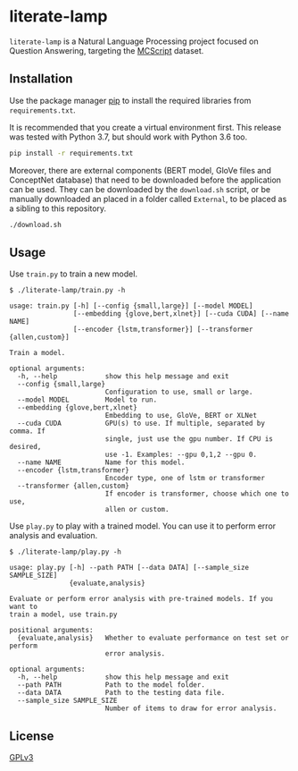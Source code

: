 # literate-lamp

`literate-lamp` is a Natural Language Processing project focused on Question
Answering, targeting the [MCScript](https://arxiv.org/pdf/1803.05223.pdf) 
dataset.

## Installation

Use the package manager [pip](https://pip.pypa.io/en/stable/) to install the
required libraries from `requirements.txt`.

It is recommended that you create a virtual environment first. This release
was tested with Python 3.7, but should work with Python 3.6 too.

```bash
pip install -r requirements.txt
```

Moreover, there are external components (BERT model, GloVe files and ConceptNet database)
that need to be downloaded before the application can be used. They can be downloaded
by the `download.sh` script, or be manually downloaded an placed in a folder called
`External`, to be placed as a sibling to this repository.

```bash
./download.sh
```

## Usage

Use `train.py` to train a new model.

```
$ ./literate-lamp/train.py -h

usage: train.py [-h] [--config {small,large}] [--model MODEL]
                [--embedding {glove,bert,xlnet}] [--cuda CUDA] [--name NAME]
                [--encoder {lstm,transformer}] [--transformer {allen,custom}]

Train a model.

optional arguments:
  -h, --help            show this help message and exit
  --config {small,large}
                        Configuration to use, small or large.
  --model MODEL         Model to run.
  --embedding {glove,bert,xlnet}
                        Embedding to use, GloVe, BERT or XLNet
  --cuda CUDA           GPU(s) to use. If multiple, separated by comma. If
                        single, just use the gpu number. If CPU is desired,
                        use -1. Examples: --gpu 0,1,2 --gpu 0.
  --name NAME           Name for this model.
  --encoder {lstm,transformer}
                        Encoder type, one of lstm or transformer
  --transformer {allen,custom}
                        If encoder is transformer, choose which one to use,
                        allen or custom.
```

Use `play.py` to play with a trained model. You can use it to perform error
analysis and evaluation.
```
$ ./literate-lamp/play.py -h

usage: play.py [-h] --path PATH [--data DATA] [--sample_size SAMPLE_SIZE]
               {evaluate,analysis}

Evaluate or perform error analysis with pre-trained models. If you want to
train a model, use train.py

positional arguments:
  {evaluate,analysis}   Whether to evaluate performance on test set or perform
                        error analysis.

optional arguments:
  -h, --help            show this help message and exit
  --path PATH           Path to the model folder.
  --data DATA           Path to the testing data file.
  --sample_size SAMPLE_SIZE
                        Number of items to draw for error analysis.

```

## License
[GPLv3](https://choosealicense.com/licenses/gpl-3.0/)
